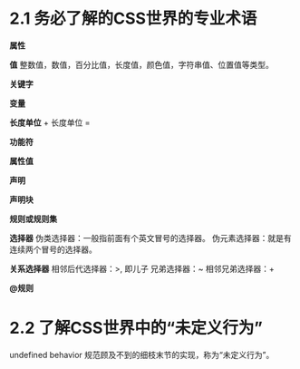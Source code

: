
# 2.1 务必了解的CSS世界的专业术语

**属性**

**值**
整数值，数值，百分比值，长度值，颜色值，字符串值、位置值等类型。

**关键字**

**变量**

**长度单位**
<number> + 长度单位 = <length>

**功能符**

**属性值**

**声明**

**声明块**

**规则或规则集**

**选择器**
伪类选择器：一般指前面有个英文冒号的选择器。
伪元素选择器：就是有连续两个冒号的选择器。

**关系选择器**
相邻后代选择器：>, 即儿子
兄弟选择器：~
相邻兄弟选择器：+

**@规则**

# 2.2 了解CSS世界中的“未定义行为”
undefined behavior
规范顾及不到的细枝末节的实现，称为“未定义行为”。
